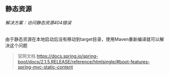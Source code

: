 静态资源
-

###### 解决方案：访问静态资源404错误

由于静态资源在本地启动后没有移动到target目录，使用Maven重新编译就可以解决这个问题

> 官网文档 https://docs.spring.io/spring-boot/docs/2.1.5.RELEASE/reference/htmlsingle/#boot-features-spring-mvc-static-content